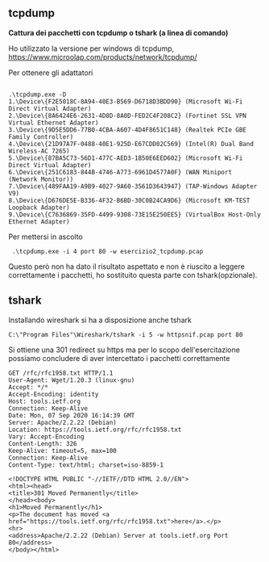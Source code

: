 ## tcpdump

**Cattura dei pacchetti con tcpdump o tshark (a linea di comando)**

Ho utilizzato la versione per windows di tcpdump, https://www.microolap.com/products/network/tcpdump/

Per ottenere gli adattatori

```

.\tcpdump.exe -D
1.\Device\{F2E5018C-8A94-40E3-B569-D6718D3BDD90} (Microsoft Wi-Fi Direct Virtual Adapter)
2.\Device\{8A6424E6-2631-4D8D-8A0D-FED2C4F208C2} (Fortinet SSL VPN Virtual Ethernet Adapter)
3.\Device\{9D5E5DD6-77B0-4CBA-A607-4D4F8651C148} (Realtek PCIe GBE Family Controller)
4.\Device\{21D97A7F-0488-40E1-925D-E67CDD02C569} (Intel(R) Dual Band Wireless-AC 7265)
5.\Device\{87BA5C73-56D1-477C-AED3-1B50E6EED602} (Microsoft Wi-Fi Direct Virtual Adapter)
6.\Device\{251C6183-844B-4746-A773-6961D4577A0F} (WAN Miniport (Network Monitor))
7.\Device\{489FAA19-A9B9-4027-9A60-3561D3643947} (TAP-Windows Adapter V9)
8.\Device\{D676DE5E-B336-4F32-B6BD-30C0B24CA9D6} (Microsoft KM-TEST Loopback Adapter)
9.\Device\{C7636869-35FD-4499-9308-73E15E250EE5} (VirtualBox Host-Only Ethernet Adapter)
```

Per mettersi in ascolto

```
 .\tcpdump.exe -i 4 port 80 -w esercizio2_tcpdump.pcap
```

Questo però non ha dato il risultato aspettato e non è riuscito a leggere correttamente i pacchetti, ho sostituito questa parte con tshark(opzionale).

## tshark

Installando wireshark si ha a disposizione anche tshark

```
C:\"Program Files"\Wireshark/tshark -i 5 -w httpsnif.pcap port 80
```

Si ottiene una 301 redirect su https ma per lo scopo dell'esercitazione possiamo concludere  di aver intercettato i pacchetti correttamente

```
GET /rfc/rfc1958.txt HTTP/1.1
User-Agent: Wget/1.20.3 (linux-gnu)
Accept: */*
Accept-Encoding: identity
Host: tools.ietf.org
Connection: Keep-Alive
Date: Mon, 07 Sep 2020 16:14:39 GMT
Server: Apache/2.2.22 (Debian)
Location: https://tools.ietf.org/rfc/rfc1958.txt
Vary: Accept-Encoding
Content-Length: 326
Keep-Alive: timeout=5, max=100
Connection: Keep-Alive
Content-Type: text/html; charset=iso-8859-1

<!DOCTYPE HTML PUBLIC "-//IETF//DTD HTML 2.0//EN">
<html><head>
<title>301 Moved Permanently</title>
</head><body>
<h1>Moved Permanently</h1>
<p>The document has moved <a href="https://tools.ietf.org/rfc/rfc1958.txt">here</a>.</p>
<hr>
<address>Apache/2.2.22 (Debian) Server at tools.ietf.org Port 80</address>
</body></html>
```

